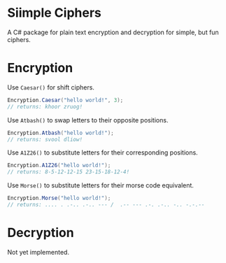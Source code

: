 # Siimple Ciphers
A C# package for plain text encryption and decryption for simple, but fun ciphers.
# Encryption
Use `Caesar()` for shift ciphers.
```cs
Encryption.Caesar("hello world!", 3);
// returns: khoor zruog!
```
Use `Atbash()` to swap letters to their opposite positions.
```cs
Encryption.Atbash("hello world!");
// returns: svool dliow!
```
Use `A1Z26()` to substitute letters for their corresponding positions.
```cs
Encryption.A1Z26("hello world!");
// returns: 8-5-12-12-15 23-15-18-12-4!
```
Use `Morse()` to substitute letters for their morse code equivalent.
```cs
Encryption.Morse("hello world!");
// returns: .... . .-.. .-.. --- /  .-- --- .-. .-.. -.. -.-.--
```
# Decryption
Not yet implemented.
